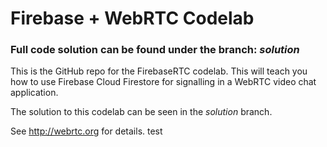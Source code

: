 # Firebase + WebRTC Codelab
### Full code solution can be found under the branch: _solution_
This is the GitHub repo for the FirebaseRTC codelab. This will teach you how
to use Firebase Cloud Firestore for signalling in a WebRTC video chat application.

The solution to this codelab can be seen in the _solution_ branch.

See http://webrtc.org for details.
test
